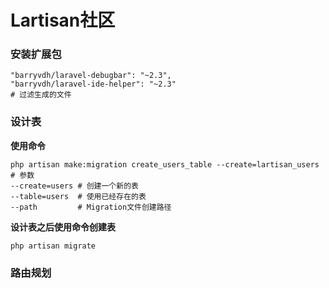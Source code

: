 # Lartisan社区

### 安装扩展包

```
"barryvdh/laravel-debugbar": "~2.3",
"barryvdh/laravel-ide-helper": "~2.3"
# 过滤生成的文件
```

### 设计表

**使用命令**

```
php artisan make:migration create_users_table --create=lartisan_users
# 参数
--create=users # 创建一个新的表
--table=users  # 使用已经存在的表
--path         # Migration文件创建路径
```

**设计表之后使用命令创建表**

```
php artisan migrate
```

### 路由规划





